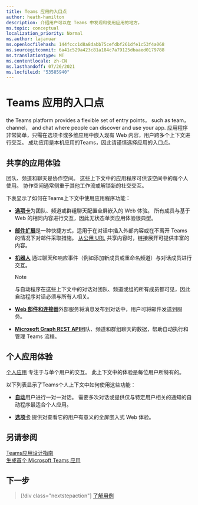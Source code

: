 ```yaml
---
title: Teams 应用的入口点
author: heath-hamilton
description: 介绍用户可以在 Teams 中发现和使用应用的地方。
ms.topic: conceptual
localization_priority: Normal
ms.author: lajanuar
ms.openlocfilehash: 144fccc1d8a8dabb75cefdbf261dfe1c53f4a068
ms.sourcegitcommit: 6a41c529a423c81a184c7a79125dbaaed0179788
ms.translationtype: MT
ms.contentlocale: zh-CN
ms.lasthandoff: 07/26/2021
ms.locfileid: "53585940"
---
```

# <a name="entry-points-for-teams-apps"></a>Teams 应用的入口点

the Teams platform provides a flexible set of entry points， such as team， channel， and chat where people can discover and use your app. 应用程序非常简单，只需在选项卡或多维应用中嵌入现有 Web 内容，用户跨多个上下文进行交互。
成功应用是本机应用的Teams，因此请谨慎选择应用的入口点。

## <a name="shared-app-experiences"></a>共享的应用体验

团队、频道和聊天是协作空间。 这些上下文中的应用程序可供该空间中的每个人使用。 协作空间通常侧重于其他工作流或解锁新的社交交互。

下表显示了如何在Teams上下文中使用应用程序功能：

* [**选项卡**](~/tabs/what-are-tabs.md)为团队、频道或群组聊天配置全屏嵌入的 Web 体验。 所有成员与基于 Web 的相同内容进行交互，因此无状态单页应用体验很典型。

* [**邮件扩展**](~/messaging-extensions/what-are-messaging-extensions.md)是一种快捷方式，适用于在对话中插入外部内容或在不离开 Teams 的情况下对邮件采取措施。 [从公用 URL](~/messaging-extensions/how-to/link-unfurling.md) 共享内容时，链接展开可提供丰富的内容。

* [**机器人**](~/bots/what-are-bots.md) 通过聊天和响应事件（例如添加新成员或重命名频道）与对话成员进行交互。 
   > [!NOTE]
   > 与自动程序在这些上下文中的对话对团队、频道或组的所有成员都可见，因此自动程序对话必须与所有人相关。

* [**Web 部件和连接器**](~/webhooks-and-connectors/what-are-webhooks-and-connectors.md)外部服务将消息发布到对话中，用户可将邮件发送到服务。

* [**Microsoft Graph REST API**](/graph/teams-concept-overview)团队、频道和群组聊天的数据，帮助自动执行和管理 Teams 流程。

## <a name="personal-app-experiences"></a>个人应用体验

[个人应用](../concepts/design/personal-apps.md) 专注于与单个用户的交互。 此上下文中的体验是每位用户所特有的。

以下列表显示了Teams个人上下文中如何使用这些功能：

* [**自动**](~/bots/what-are-bots.md)用户进行一对一对话。 需要多次对话或提供仅与特定用户相关的通知的自动程序最适合个人应用。

* [**选项卡**](~/tabs/what-are-tabs.md) 提供对查看它的用户有意义的全屏嵌入式 Web 体验。

## <a name="see-also"></a>另请参阅

[Teams应用设计指南](../concepts/design/design-teams-app-overview.md) <br>
[生成首个 Microsoft Teams 应用](../build-your-first-app/build-first-app-overview.md)

## <a name="next-step"></a>下一步

> [!div class="nextstepaction"]
> [了解用例](../concepts/design/understand-use-cases.md)
